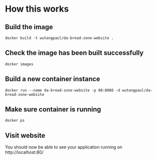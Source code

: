 
# How this works

## Build the image

    docker build -t wutangpaul/da-bread-zone-website .

## Check the image has been built successfully

    docker images

## Build a new container instance

    docker run --name da-bread-zone-website -p 80:8080 -d wutangpaul/da-bread-zone-website

## Make sure container is running

    docker ps

## Visit website

You should now be able to see your application running on http://localhost:80/